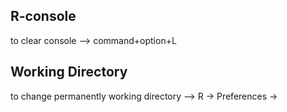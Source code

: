 ## R-console
to clear console 
                --> command+option+L

## Working Directory
to change permanently working directory 
                --> R ->  Preferences ->  
